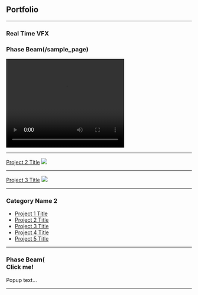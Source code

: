 ## Portfolio

---

### Real Time VFX
### Phase Beam(/sample_page)
<video width="320" height="240" controls>
  <source src="videos/PhaseBeam_zoom.mp4" type="video/mp4">
  <source src="movie.ogg" type="video/ogg">
  Your browser does not support the video tag.
</video>


---
[Project 2 Title](/pdf/sample_presentation.pdf)
<img src="images/dummy_thumbnail.jpg?raw=true"/>

---
[Project 3 Title](http://example.com/)
<img src="images/dummy_thumbnail.jpg?raw=true"/>

---

### Category Name 2

- [Project 1 Title](http://example.com/)
- [Project 2 Title](http://example.com/)
- [Project 3 Title](http://example.com/)
- [Project 4 Title](http://example.com/)
- [Project 5 Title](http://example.com/)

---
### Phase Beam(<div class="popup" onclick="myFunction()">Click me!
  <span class="popuptext" id="myPopup">Popup text...</span>
</div>




---
<style>
p {
  background-image: url('corto.jpg');
}
</style>
<!-- Remove above link if you don't want to attibute -->
